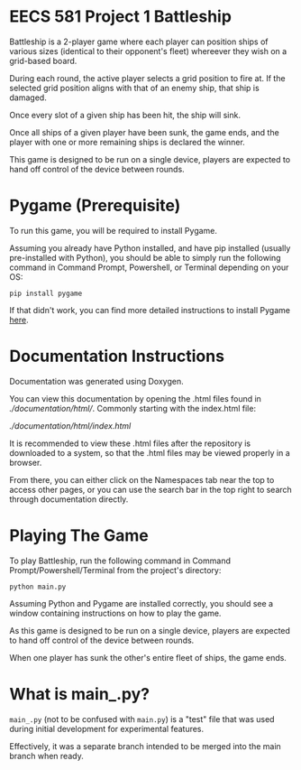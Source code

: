 # EECS 581 Project 1 Battleship

Battleship is a 2-player game where each player can position ships of various sizes (identical to their opponent's fleet) whereever they wish on a grid-based board.

During each round, the active player selects a grid position to fire at. If the selected grid position aligns with that of an enemy ship, that ship is damaged.

Once every slot of a given ship has been hit, the ship will sink.

Once all ships of a given player have been sunk, the game ends, and the player with one or more remaining ships is declared the winner.

This game is designed to be run on a single device, players are expected to hand off control of the device between rounds.

# Pygame (Prerequisite)
To run this game, you will be required to install Pygame.

Assuming you already have Python installed, and have pip installed (usually pre-installed with Python), you should be able to simply run the following command in Command Prompt, Powershell, or Terminal depending on your OS:

`pip install pygame`

If that didn't work, you can find more detailed instructions to install Pygame [here](https://pypi.org/project/pygame/).

# Documentation Instructions
Documentation was generated using Doxygen.

You can view this documentation by opening the .html files found in _./documentation/html/_. Commonly starting with the index.html file:

_./documentation/html/index.html_

It is recommended to view these .html files after the repository is downloaded to a system, so that the .html files may be viewed properly in a browser.

From there, you can either click on the Namespaces tab near the top to access other pages, or you can use the search bar in the top right to search through documentation directly.

# Playing The Game
To play Battleship, run the following command in Command Prompt/Powershell/Terminal from the project's directory:

`python main.py`

Assuming Python and Pygame are installed correctly, you should see a window containing instructions on how to play the game.

As this game is designed to be run on a single device, players are expected to hand off control of the device between rounds.

When one player has sunk the other's entire fleet of ships, the game ends.

# What is main_.py?
`main_.py` (not to be confused with `main.py`) is a "test" file that was used during initial development for experimental features.

Effectively, it was a separate branch intended to be merged into the main branch when ready.
